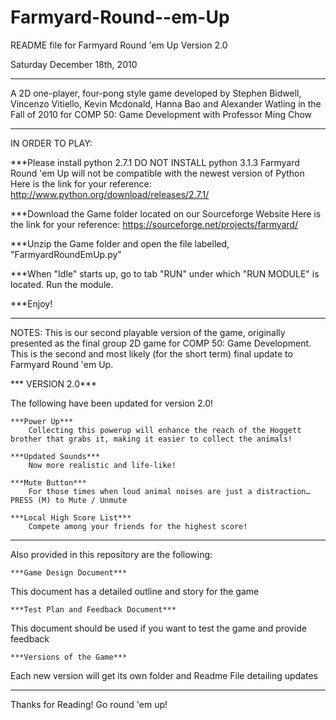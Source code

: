 Farmyard-Round--em-Up
=====================

README file for Farmyard Round 'em Up Version 2.0

Saturday December 18th, 2010

---------------
A 2D one-player, four-pong style game developed by Stephen Bidwell, Vincenzo Vitiello, Kevin Mcdonald, Hanna Bao and Alexander Watling in the Fall of 2010 for COMP 50: Game Development with Professor Ming Chow

---------------
IN ORDER TO PLAY:

  ***Please install python 2.7.1
	  DO NOT INSTALL python 3.1.3 Farmyard Round 'em Up will not be compatible with the newest version of Python
	  Here is the link for your reference: http://www.python.org/download/releases/2.7.1/

  ***Download the Game folder located on our Sourceforge Website
	  Here is the link for your reference: https://sourceforge.net/projects/farmyard/

  ***Unzip the Game folder and open the file labelled, "FarmyardRoundEmUp.py"

  ***When "Idle" starts up, go to tab "RUN" under which "RUN MODULE" is located. Run the module.
 
  ***Enjoy!

---------------
NOTES: This is our second playable version of the game, originally presented as the final group 2D game for COMP 50: Game Development. This is the second and most likely (for the short term) final update to Farmyard Round 'em Up.

*** VERSION 2.0***

The following have been updated for version 2.0!
	
	***Power Up***
		Collecting this powerup will enhance the reach of the Hoggett brother that grabs it, making it easier to collect the animals!

	***Updated Sounds***
		Now more realistic and life-like!

	***Mute Button***
		For those times when loud animal noises are just a distraction… PRESS (M) to Mute / Unmute

	***Local High Score List***
		Compete among your friends for the highest score!

---------------
Also provided in this repository are the following:
	
	***Game Design Document***
  This document has a detailed outline and story for the game

	***Test Plan and Feedback Document***
  This document should be used if you want to test the game and provide feedback

	***Versions of the Game***
  Each new version will get its own folder and Readme File detailing updates

---------------
Thanks for Reading! Go round 'em up!

